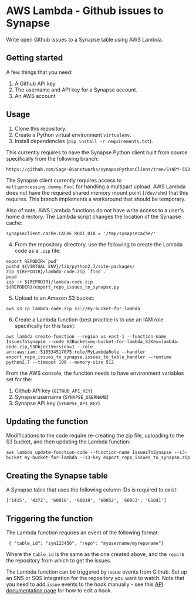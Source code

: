 # AWS Lambda - Github issues to Synapse
Write open Github issues to a Synapse table using AWS Lambda.

## Getting started

A few things that you need:

1. A Github API key
2. The username and API key for a Synapse account.
3. An AWS account

## Usage

1. Clone this repository.
2. Create a Python virtual environment `virtualenv`.
3. Install dependencies (`pip install -r requirements.txt`).

This currently requires to have the Synapse Python client built from source specifically from the following branch:

```
https://github.com/Sage-Bionetworks/synapsePythonClient/tree/SYNPY-553
```

The Synapse client currently requires access to `multiprocessing.dummy.Pool` for handling a multipart upload. AWS Lambda does not have the required shared memory mount point (`/dev/shm`) that this requires. This branch implements a workaround that should be temporary.

Also of note, AWS Lambda functions do not have write access to a user's home directory. The Lambda script changes the location of the Synapse cache:

```
synapseclient.cache.CACHE_ROOT_DIR = '/tmp/synapsecache/'
```

4. From the repository directory, use the following to create the Lambda code as a `.zip` file:

```
export REPODIR=`pwd`
pushd ${VIRTUAL_ENV}/lib/python2.7/site-packages/
zip ${REPODIR}/lambda-code.zip `find .`
popd
zip -r ${REPODIR}/lambda-code.zip ${REPODIR}/export_repo_issues_to_synapse.py
```

5. Upload to an Amazon S3 bucket:

```
aws s3 cp lambda-code.zip s3://my-bucket-for-lambda
```

6. Create a Lambda function (best practice is to use an IAM role specifically for this task):

```
aws lambda create-function --region us-east-1 --function-name IssuesToSynapse --code S3Bucket=my-bucket-for-lambda,S3Key=lambda-code.zip,S3ObjectVersion=1 --role arn:aws:iam::510534517075:role/MyLambdaRole --handler export_repo_issues_to_synapse.issues_to_table_handler --runtime python2.7 --timeout 100 --memory-size 512
```

From the AWS console, the function needs to have environment variables set for the:

1. Github API key (`GITHUB_API_KEY`)
1. Synapse username (`SYNAPSE_USERNAME`)
1. Synapse API key (`SYNAPSE_API_KEY`)

## Updating the function

Modifications to the code require re-creating the zip file, uploading to the S3 bucket, and then updating the Lambda function:


```
aws lambda update-function-code --function-name IssuesToSynapse --s3-bucket my-bucket-for-lambda --s3-key export_repo_issues_to_synapse.zip
```

## Creating the Synapse table

A Synapse table that uses the following column IDs is required to exist:

```
['1415', '4372', '60818', '60819', '60852', '60853', '61041']
```

## Triggering the function

The Lambda function requires an event of the following format:

```
 { "table_id": "syn123456", "repo": "myusername/myreponame"}
```

Where the `table_id` is the same as the one created above, and the `repo` is the repository from which to get the issues.

The Lambda function can be triggered by issue events from Github. Set up an SNS or SQS integration for the repository you want to watch. Note that you need to add `issue` events to the hook manually - see this [API documentation page](https://developer.github.com/v3/repos/hooks/#edit-a-hook) for how to edit a hook.
